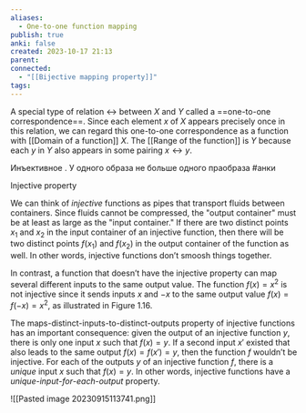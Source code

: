 ```yaml
---
aliases:
  - One-to-one function mapping
publish: true
anki: false
created: 2023-10-17 21:13
parent: 
connected:
  - "[[Bijective mapping property]]"
tags:
---
```


A special type of relation $↔$ between $X$ and $Y$ called a ==one-to-one correspondence==. Since each element $x$ of $X$ appears precisely once in this relation, we can regard this one-to-one correspondence as a function with [[Domain of a function]] $X$. 
The [[Range of the function]]  is $Y$ because each $y$ in $Y$ also appears in some pairing $x ↔ y$.


Инъективное . У одного образа не больше одного праобраза #анки 

Injective property

We can think of $injective$ functions as pipes that transport fluids between containers. Since fluids cannot be compressed, the "output container" must be at least as large as the "input container." If there are two distinct points $x_1$ and $x_2$ in the input container of an injective function, then there will be two distinct points $f(x_1)$ and $f(x_2)$ in the output container of the function as well. In other words, injective functions don’t smoosh things together.

In contrast, a function that doesn’t have the injective property can map several different inputs to the same output value. The function $f(x) = x^2$ is not injective since it sends inputs $x$ and $-x$ to the same output value $f(x) = f(-x) = x^2$, as illustrated in Figure 1.16.

The maps-distinct-inputs-to-distinct-outputs property of injective functions has an important consequence: given the output of an injective function $y$, there is only one input $x$ such that $f(x) = y$. If a second input $x'$ existed that also leads to the same output $f(x) = f(x') = y$, then the function $f$ wouldn’t be injective. For each of the outputs $y$ of an injective function $f$, there is a $unique$ input $x$ such that $f(x) = y$. In other words, injective functions have a $unique$-$input$-$for$-$each$-$output$ property.




![[Pasted image 20230915113741.png]]



